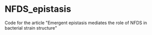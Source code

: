 # NFDS_epistasis
Code for the article "Emergent epistasis mediates the role of NFDS in bacterial strain structure"
